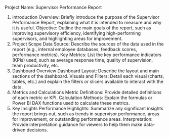 Project Name: Supervisor Performance Report
1. Introduction
Overview: Briefly introduce the purpose of the Supervisor Performance Report, explaining what it is intended to measure and why it is useful.
Objective: Outline the main goals of the report, such as improving supervisory efficiency, identifying high-performing supervisors, and highlighting areas for improvement.
2. Project Scope
Data Source: Describe the sources of the data used in the report (e.g., internal employee databases, feedback scores, performance metrics).
Key Metrics: List the key performance indicators (KPIs) used, such as average response time, quality of supervision, team productivity, etc.
3. Dashboard Overview
Dashboard Layout: Describe the layout and main sections of the dashboard.
Visuals and Filters: Detail each visual (charts, tables, etc.) and explain the filters or slicers available to interact with the data.
4. Metrics and Calculations
Metric Definitions: Provide detailed definitions of each metric or KPI.
Calculation Methods: Explain the formulas or Power BI DAX functions used to calculate these metrics.
5. Key Insights
Performance Highlights: Summarize any significant insights the report brings out, such as trends in supervisor performance, areas for improvement, or outstanding performance areas.
Interpretation: Provide interpretation guidance for viewers to help them make data-driven decisions.
